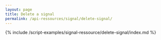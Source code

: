 ```yaml
---
layout: page
title: Delete a signal
permalink: /api-ressources/signal/delete-signal/
---
```


{% include /script-examples/signal-ressource/delete-signal/index.md %}

